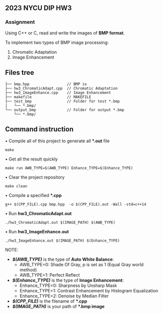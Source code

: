 ## 2023 NYCU DIP HW3

### Assignment

Using C++ or C, read and write the images of **BMP format**.

To implement two types of BMP image processing:

1. Chromatic Adaptation
2. Image Enhancement

## Files tree

```
├── bmp.hpp                 // BMP io
├── hw3_ChromaticAdapt.cpp  // Chromatic Adaptation
├── hw3_ImageEnhance.cpp    // Image Enhancement
├── makefile                // MAKEFILE
├── test_bmp                // Folder for test *.bmp
|   └── *.bmp/
└── output_bmp              // Folder for output *.bmp
    └── *.bmp/
```

## Command instruction

• Compile all of this project to generate all **\*.out** file

```
make
```

• Get all the result quickly

```
make run AWB_TYPE=$(AWB_TYPE) Enhance_TYPE=$(Enhance_TYPE)
```

• Clear the project repository

```
make clean
```

• Compile a specified **\*.cpp**

```
g++ $(CPP_FILE).cpp bmp.hpp  -o $(CPP_FILE).out -Wall -std=c++14
```

• Run **hw3_ChromaticAdapt.out**

```
./hw3_ChromaticAdapt.out $(IMAGE_PATH) $(AWB_TYPE)
```

• Run **hw3_ImageEnhance.out**

```
./hw3_ImageEnhance.out $(IMAGE_PATH) $(Enhance_TYPE)
```

NOTE:

- **_$(AWB_TYPE)_** is the type of **Auto White Balance**:
  - AWB_TYPE=0: Shade Of Gray, p is set as 1 (Equal Gray world method)
  - AWB_TYPE=1: Perfect Reflect
- **_$(Enhance_TYPE)_** is the type of **Image Enhancement**:
  - Enhance_TYPE=0: Sharpness by Unsharp Mask
  - Enhance_TYPE=1: Contrast Enhancement by Histogram Equalization
  - Enhance_TYPE=2: Denoise by Median Filter
- **_$(CPP_FILE)_** is the filename of **\*.cpp**
- **_$(IMAGE_PATH)_** is your path of **\*.bmp image**
